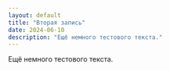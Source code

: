 ```yaml
---
layout: default
title: "Вторая запись"
date: 2024-06-10
description: "Ещё немного тестового текста."
---
```


Ещё немного тестового текста.
